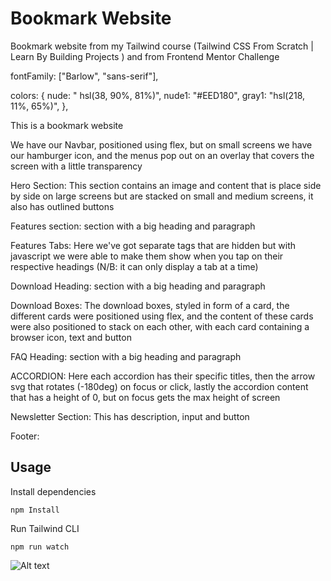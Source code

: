 # Bookmark Website

Bookmark website from my Tailwind course (Tailwind CSS From Scratch | Learn By Building Projects ) and from Frontend Mentor Challenge

fontFamily: ["Barlow", "sans-serif"],

colors: {
nude: " hsl(38, 90%, 81%)",
nude1: "#EED180",
gray1: "hsl(218, 11%, 65%)",
},

This is a bookmark website

We have our Navbar, positioned using flex, but on small screens we have our hamburger icon, and the menus pop out on an overlay that covers the screen with a little transparency

Hero Section: This section contains an image and content that is place side by side on large screens but are stacked on small and medium screens, it also has outlined buttons

Features section: section with a big heading and paragraph

Features Tabs: Here we've got separate tags that are hidden but with javascript we were able to make them show when you tap on their respective headings (N/B: it can only display a tab at a time)

Download Heading: section with a big heading and paragraph

Download Boxes: The download boxes, styled in form of a card, the different cards were positioned using flex, and the content of these cards were also positioned to stack on each other, with each card containing a browser icon, text and button

FAQ Heading: section with a big heading and paragraph

ACCORDION: Here each accordion has their specific titles, then the arrow svg that rotates (-180deg) on focus or click, lastly the accordion content that has a height of 0, but on focus gets the max height of screen

Newsletter Section: This has description, input and button

Footer:

## Usage

Install dependencies

```
npm Install
```

Run Tailwind CLI

```
npm run watch
```

![Alt text](images/bookmark.png)
